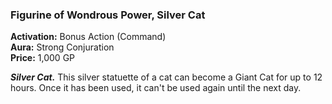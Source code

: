 ### Figurine of Wondrous Power, Silver Cat

**Activation:** Bonus Action (Command)  
**Aura:** Strong Conjuration  
**Price:** 1,000 GP  

***Silver Cat.*** This silver statuette of a cat can become a Giant Cat for up to 12 hours. Once it has been used, it can't be used again until the next day.